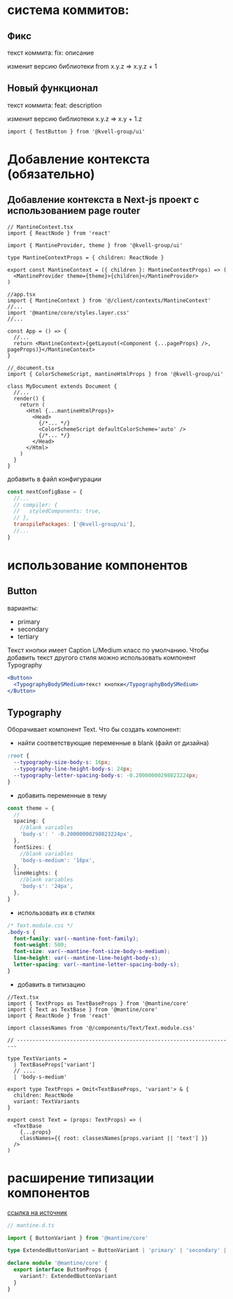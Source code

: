 # система коммитов:

## Фикс

текст коммита: fix: описание

изменит версию библиотеки from x.y.z => x.y.z + 1

## Новый функционал

текст коммита: feat: description

изменит версию библиотеки x.y.z => x.y + 1.z

```tsx
import { TestButton } from '@kvell-group/ui'
```

# Добавление контекста (обязательно)

## Добавление контекста в Next-js проект c использованием page router

```tsx
// MantineContext.tsx
import { ReactNode } from 'react'

import { MantineProvider, theme } from '@kvell-group/ui'

type MantineContextProps = { children: ReactNode }

export const MantineContext = ({ children }: MantineContextProps) => (
  <MantineProvider theme={theme}>{children}</MantineProvider>
)
```

```tsx
//app.tsx
import { MantineContext } from '@/client/contexts/MantineContext'
//...
import '@mantine/core/styles.layer.css'
//...

const App = () => {
  //...
  return <MantineContext>{getLayout(<Component {...pageProps} />, pageProps)}</MantineContext>
}
```

```tsx
//_document.tsx
import { ColorSchemeScript, mantineHtmlProps } from '@kvell-group/ui'

class MyDocument extends Document {
  //...
  render() {
    return (
      <Html {...mantineHtmlProps}>
        <Head>
          {/*... */}
          <ColorSchemeScript defaultColorScheme='auto' />
          {/*... */}
        </Head>
      </Html>
    )
  }
}
```

добавить в файл конфигурации

```js
const nextConfigBase = {
  //...
  // compiler: {
  //   styledComponents: true,
  // },
  transpilePackages: ['@kvell-group/ui'],
  //...
}
```

# использование компонентов

## Button

варианты:

- primary
- secondary
- tertiary

Текст кнопки имеет Caption L/Medium класс по умолчанию. Чтобы добавить текст другого стиля можно использовать компонент Typography

```jsx
<Button>
  <TypographyBodySMedium>текст кнопки</TypographyBodySMedium>
</Button>
```

## Typography

Оборачивает компонент Text. Что бы создать компонент:

- найти соответствующие переменные в blank (файл от дизайна)

```css
:root {
  --typography-size-body-s: 16px;
  --typography-line-height-body-s: 24px;
  --typography-letter-spacing-body-s: -0.20000000298023224px;
}
```

- добавить переменные в тему

```ts
const theme = {
  //
  spacing: {
    //blank variables
    'body-s': ' -0.20000000298023224px',
  },
  fontSizes: {
    //blank variables
    'body-s-medium': '16px',
  },
  lineHeights: {
    //blank variables
    'body-s': '24px',
  },
}
```

- использовать их в стилях

```css
/* Text.module.css */
.body-s {
  font-family: var(--mantine-font-family);
  font-weight: 500;
  font-size: var(--mantine-font-size-body-s-medium);
  line-height: var(--mantine-line-height-body-s);
  letter-spacing: var(--mantine-letter-spacing-body-s);
}
```

- добавить в типизацию

```tsx
//Text.tsx
import { TextProps as TextBaseProps } from '@mantine/core'
import { Text as TextBase } from '@mantine/core'
import { ReactNode } from 'react'

import classesNames from '@/components/Text/Text.module.css'

// ----------------------------------------------------------------------

type TextVariants =
  | TextBaseProps['variant']
  // ....
  | 'body-s-medium'

export type TextProps = Omit<TextBaseProps, 'variant'> & {
  children: ReactNode
  variant: TextVariants
}

export const Text = (props: TextProps) => (
  <TextBase
    {...props}
    classNames={{ root: classesNames[props.variant || 'text'] }}
  />
)
```

# расширение типизации компонентов

[ссылка на источник](https://mantine.dev/styles/variants-sizes/#custom-variants-types)

```ts
// mantine.d.ts

import { ButtonVariant } from '@mantine/core'

type ExtendedButtonVariant = ButtonVariant | 'primary' | 'secondary' | 'tertiary'

declare module '@mantine/core' {
  export interface ButtonProps {
    variant?: ExtendedButtonVariant
  }
}
```
